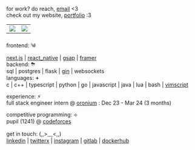 for work? do reach, [email](mailto:krishnachandran.u@outlook.com) <3  
check out my website, [portfolio](krishnachandran.vercel.app) :3

<table align = "center">
  <tr>
    <td valign="top"><img src="https://github-readme-streak-stats.herokuapp.com/?user=krishnachandran-u"/></td>
    <td valign="top"><img src="https://github-readme-stats.vercel.app/api?username=krishnachandran-u&show_icons=true&title_color=ffffff&icon_color=34abeb&text_color=daf7dc&bg_color=151515"/></td>
  </tr>
</table>

frontend: ༄  
[next.js](https://nextjs.org/) | [react_native](https://reactnative.dev/) | [gsap](https://gsap.com/) | [framer](https://www.framer.com/motion/)  
backend: ⛈   
sql | postgres | flask | [gin](https://github.com/gin-gonic/gin) | websockets  
languages: 𖥔   
c | c++ | typescript | python | go | javascript | java | lua | bash | [vimscript](https://en.wikipedia.org/wiki/Vim_(text_editor)#Vim_script)

experience: ⚡︎  
full stack engineer intern @ [oronium](https://www.oronium.com/) : Dec 23 - Mar 24 (3 months)

competitive programming: ⟢  
pupil (1241) @ [codeforces](https://codeforces.com/profile/krishnachandran)

get in touch: (,,>﹏<,,)  
[linkedin](https://www.linkedin.com/in/krishnachandran-u-a79012273/) |
[twitterx](#) |
[instagram](https://www.instagram.com/krishnachandran_u/) |
[gitlab](https://gitlab.com/krishnachandran-u) |
[dockerhub](https://hub.docker.com/u/krishnachandranu)